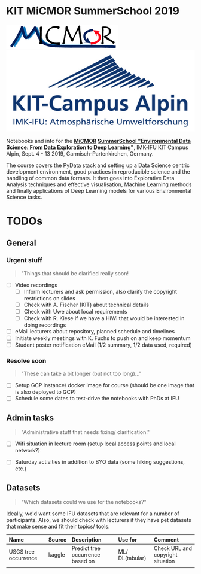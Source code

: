 # KIT MiCMOR SummerSchool 2019
![MICMOR](./images/micmor.png "MiCMOR") ![Campus Alpin](./images/kit-campus.jpg "KIT Campus Alpin")

Notebooks and info for the **[MiCMOR](https://micmor.kit.edu) [SummerSchool "Environmental Data Science: From Data Exploration to Deep Learning"](https://micmor.kit.edu/sites/default/files/MICMoR%20Summer%20School%202019%20Flyer.pdf)**, IMK-IFU KIT Campus Alpin, Sept. 4 - 13 2019, Garmisch-Partenkirchen, Germany.  

The course covers the PyData stack and setting up a Data Science centric development environment, good practices in reproducible science and the handling of common data formats. It then goes into Explorative Data Analysis techniques and effective visualisation, Machine Learning methods and finally applications of Deep Learning models for various Environmental Science tasks.   
 
# TODOs
## General
### Urgent stuff
> "Things that should be clarified really soon!  

- [ ] Video recordings
	- [ ] Inform lecturers and ask permission, also clarify the copyright restrictions on slides
	- [ ] Check with A. Fischer (KIT) about technical details
	- [ ] Check with Uwe about local requirements  
	- [ ] Check with R. Kiese if we have a HiWi that would be interested in doing recordings
- [ ] eMail lecturers about repository, planned schedule and timelines   
- [ ] Initiate weekly meetings with K. Fuchs to push on and keep momentum 
- [ ] Student poster notification eMail (1/2 summary, 1/2 data used, required) 

### Resolve soon
> "These can take a bit longer (but not too long)..."  

- [ ] Setup GCP instance/ docker image for course (should be one image that is also deployed to GCP) 
- [ ] Schedule some dates to test-drive the notebooks with PhDs at IFU

## Admin tasks
> "Administrative stuff that needs fixing/ clarification."  

- [ ] Wifi situation in lecture room (setup local access points and local network?)
- [ ] Saturday activities in addition to BYO data (some hiking suggestions, etc.)


## Datasets
> "Which datasets could we use for the notebooks?" 

Ideally, we'd want some IFU datasets that are relevant for a number of participants. Also, we should check with lecturers if they have pet datasets that make sense and fit their topics/ tools.

|Name|Source|Description|Use for|Comment|
|:--|:--|:--|:--|:--|
|USGS tree occurrence|kaggle|Predict tree occurrence based on |ML/ DL(tabular)|Check URL and copyright situation|
|  |  |  |  |  |

